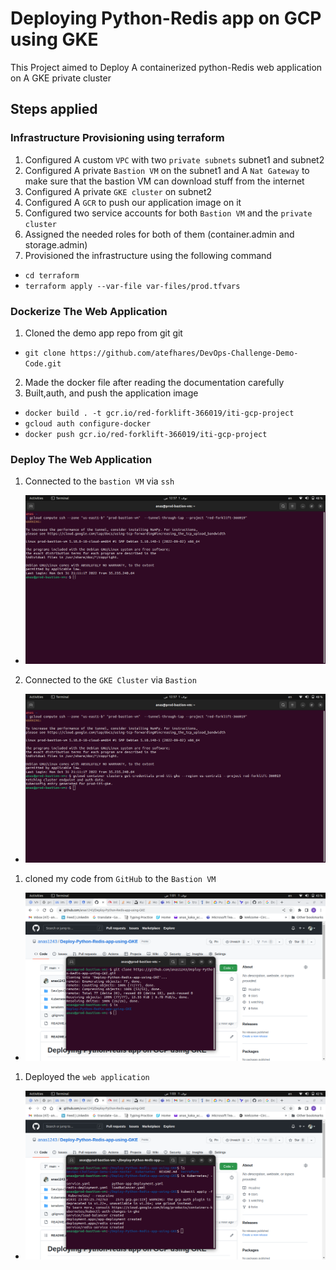 # Deploying Python-Redis app on GCP using GKE

This Project aimed to Deploy A containerized python-Redis web application on A GKE private cluster

## Steps applied

### Infrastructure Provisioning using terraform

1. Configured A custom `VPC` with two `private subnets` subnet1 and subnet2
2. Configured A private `Bastion VM` on the subnet1 and A `Nat Gateway` to make sure that the bastion VM can download stuff from the internet
3. Configured A private `GKE cluster` on subnet2
4. Configured A `GCR` to push our application image on it
5. Configured two service accounts for both `Bastion VM` and the `private cluster`
6. Assigned the needed roles for both of them (container.admin and storage.admin)
7. Provisioned the infrastructure using the following command

- `cd terraform`
- `terraform apply --var-file var-files/prod.tfvars`

### Dockerize The Web Application

1. Cloned the demo app repo from git git

- `git clone https://github.com/atefhares/DevOps-Challenge-Demo-Code.git`

2. Made the docker file after reading the documentation carefully
3. Built,auth, and push the application image

- `docker build . -t gcr.io/red-forklift-366019/iti-gcp-project`
- `gcloud auth configure-docker`
- `docker push gcr.io/red-forklift-366019/iti-gcp-project`

### Deploy The Web Application

1. Connected to the `bastion VM` via `ssh`

- ![Connected to the bastion vm via ssh](images/connect-to-bastion.png)

2. Connected to the `GKE Cluster` via `Bastion`

- ![Connected to the GKE Cluster via Bastion](images/connect-to-cluster-via-bastion.png)

1. cloned my code from `GitHub` to the `Bastion VM`

- ![Clone my code from GitHub to the Bastion](images/clone-my-code-to-bastion.png)

1. Deployed the `web application`

- ![Deployed the `web application`](images/Deploy-the-web-app.png)
